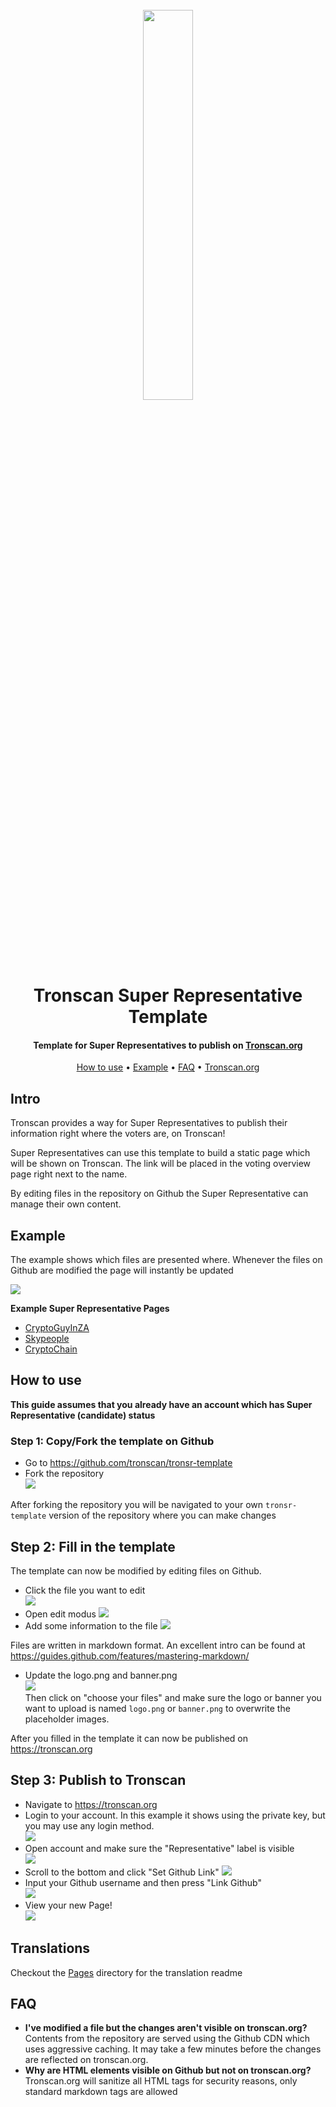 <h1 align="center">
  <br>
  <img width="40%" src="https://raw.githubusercontent.com/tron-explorer/docs/master/images/tron-banner.png">
  <br>
  Tronscan Super Representative Template
  <br>
</h1>

<h4 align="center">
  Template for Super Representatives to publish on <a href="https://tronscan.org">Tronscan.org</a>
</h4>

<p align="center">
  <a href="#how-to-use">How to use</a> •
  <a href="#example">Example</a> •
  <a href="#faq">FAQ</a> •
  <a href="https://tronscan.org">Tronscan.org</a>
</p>

## Intro

Tronscan provides a way for Super Representatives to publish their information right where the voters are, on Tronscan!

Super Representatives can use this template to build a static page which will be shown on Tronscan. The link will be placed in the voting overview page right next to the name.

By editing files in the repository on Github the Super Representative can manage their own content.


## Example

The example shows which files are presented where. Whenever the files on Github are modified the page will instantly be updated

![](https://raw.githubusercontent.com/tronscan/docs/master/images/example-page.png)

__Example Super Representative Pages__

* [CryptoGuyInZA](https://www.tronscan.org/#/representative/27WDUwfv7FzWmNuj4rbrmRjxQvgHnC46Kcf)
* [Skypeople](https://www.tronscan.org/#/representative/27d5JV5sJH2ERb7Kddcp5p2n2yR2zuKCAQs)
* [CryptoChain](https://www.tronscan.org/#/representative/27WK11uSBUjxmnbtQ3AArs1hLpUkPg4WAJF)

## How to use

__This guide assumes that you already have an account which has Super Representative (candidate) status__

### Step 1: Copy/Fork the template on Github

* Go to https://github.com/tronscan/tronsr-template
* Fork the repository  
![](https://raw.githubusercontent.com/tronscan/docs/master/images/fork-repo.png)

After forking the repository you will be navigated to your own `tronsr-template` version of the repository where you can make changes

## Step 2: Fill in the template

The template can now be modified by editing files on Github.

* Click the file you want to edit  
![](https://raw.githubusercontent.com/tronscan/docs/master/images/github-open-file.png)
* Open edit modus
![](https://raw.githubusercontent.com/tronscan/docs/master/images/github-edit-file.png)
* Add some information to the file
![](https://raw.githubusercontent.com/tronscan/docs/master/images/edit-team-intro.png)

Files are written in markdown format. An excellent intro can be found at https://guides.github.com/features/mastering-markdown/

* Update the logo.png and banner.png  
![](https://raw.githubusercontent.com/tronscan/docs/master/images/github-upload-files.png)  
Then click on "choose your files" and make sure the logo or banner you want to upload is named `logo.png` or `banner.png` to overwrite the placeholder images.

After you filled in the template it can now be published on https://tronscan.org

## Step 3: Publish to Tronscan

* Navigate to https://tronscan.org
* Login to your account. In this example it shows using the private key, but you may use any login method.  
![](https://raw.githubusercontent.com/tronscan/docs/master/images/login-with-private-key.png)
* Open account and make sure the "Representative" label is visible  
![](https://raw.githubusercontent.com/tronscan/docs/master/images/open-account.png)
* Scroll to the bottom and click "Set Github Link"
![](https://raw.githubusercontent.com/tronscan/docs/master/images/set-github-link.png)
* Input your Github username and then press "Link Github"  
![](https://raw.githubusercontent.com/tronscan/docs/master/images/input-username.png)
* View your new Page!  
![](https://raw.githubusercontent.com/tronscan/docs/master/images/view-page.png)

## Translations

Checkout the [Pages](/pages) directory for the translation readme

## FAQ

* __I've modified a file but the changes aren't visible on tronscan.org?__  
  Contents from the repository are served using the Github CDN which uses aggressive caching. It may take a few minutes before the changes are reflected on tronscan.org.
* __Why are HTML elements visible on Github but not on tronscan.org?__  
  Tronscan.org will sanitize all HTML tags for security reasons, only standard markdown tags are allowed
